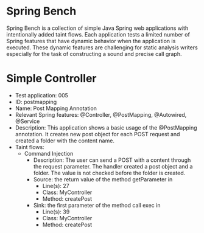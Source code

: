 # Spring Bench

Spring Bench is a collection of simple Java Spring web applications with intentionally added taint flows. 
Each application tests a limited number of Spring features that have dynamic behavior when the application is executed. 
These dynamic features are challenging for static analysis writers especially for the task of constructing a sound and precise call graph.   


# Simple Controller

* Test application: 005
* ID: postmapping
* Name: Post Mapping Annotation
* Relevant Spring features: @Controller, @PostMapping, @Autowired, @Service
* Description: This application shows a basic usage of the @PostMapping annotation. It creates new post object for each POST request and created a folder with the content name. 
* Taint flows: 
  * Command Injection
    * Description: The user can send a POST with a content through the request parameter. The handler created a post object and a folder. The value is not checked before the folder is created.  
    * Source: the return value of the method getParameter in 
        * Line(s): 27
        * Class: MyController
        * Method: createPost
    * Sink: the first parameter of the method call exec in 
        * Line(s): 39
        * Class: MyController
        * Method: createPost



